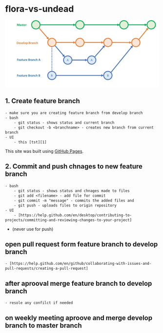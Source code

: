 # flora-vs-undead
![Alt text](assets/devproc.jpg?raw=true "Title")

## 1. Create feature branch
	- make sure you are creating feature branch from develop branch 
	- bash
		- git status - shows status and current branch
		- git checkout -b <branchname> - creates new branch from current branch
	- UI
		- this [tst][1]
This site was built using [GitHub Pages](https://pages.github.com/).

## 2. Commit and push chnages to new feature branch
	- bash
		- git status - shows status and chnages made to files
		- git add <filename> - add file for commit
		- git commit -m "message" - commits the added files and 
		- git push - uploads files to origin repository
	- UI
		- [https://help.github.com/en/desktop/contributing-to-projects/committing-and-reviewing-changes-to-your-project]

* (never use for push)		

## open pull request form feature branch to develop branch
	- [https://help.github.com/en/github/collaborating-with-issues-and-pull-requests/creating-a-pull-request]
## after aprooval merge feature branch to develop branch
	- resole any confilct if needed

## on weekly meeting aproove and merge develop branch to master branch





[1]: https://help.github.com/en/github/collaborating-with-issues-and-pull-requests/creating-and-deleting-branches-within-your-repository
